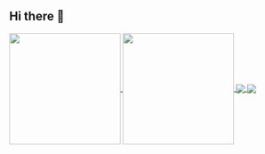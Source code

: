 ## Hi there 👋

<a href="www.nathanmacdiarmid.com">
  <img height=200 align="center" src="https://github-readme-stats.vercel.app/api?username=NathanMacDiarmid&show_icons=true&theme=tokyonight&rank_icon=github&hide=contribs" />
</a>
<a href=www.nathanmacdiarmid.com">
  <img height=200 align="center" src="https://github-readme-stats.vercel.app/api/top-langs/?username=NathanMacDiarmid&layout=compact&card_width=320" />
</a>

<a href="https://github.com/anuraghazra/github-readme-stats">
  <img align="center" src="https://github-readme-stats.vercel.app/api/pin/?username=anuraghazra&repo=github-readme-stats" />
</a>
<a href="https://github.com/anuraghazra/convoychat">
  <img align="center" src="https://github-readme-stats.vercel.app/api/pin/?username=anuraghazra&repo=convoychat" />
</a>

<!--
**NathanMacDiarmid/NathanMacDiarmid** is a ✨ _special_ ✨ repository because its `README.md` (this file) appears on your GitHub profile.

Here are some ideas to get you started:

- 🔭 I’m currently working on ...
- 🌱 I’m currently learning ...
- 👯 I’m looking to collaborate on ...
- 🤔 I’m looking for help with ...
- 💬 Ask me about ...
- 📫 How to reach me: ...
- 😄 Pronouns: ...
- ⚡ Fun fact: ...
-->

